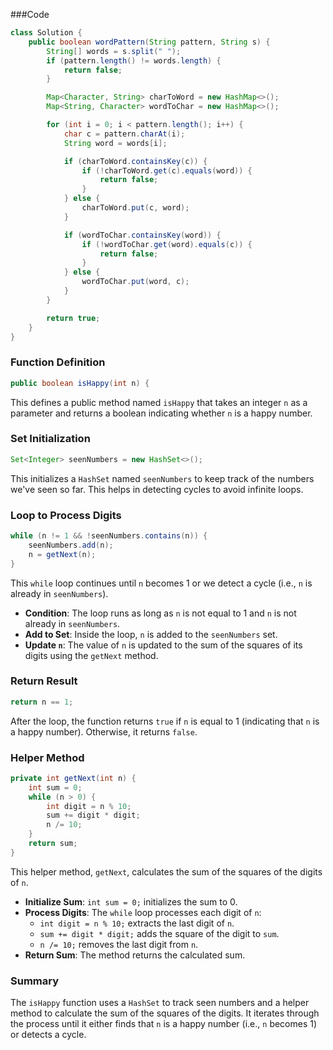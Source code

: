 ###Code
```java
class Solution {
    public boolean wordPattern(String pattern, String s) {
        String[] words = s.split(" ");
        if (pattern.length() != words.length) {
            return false;
        }

        Map<Character, String> charToWord = new HashMap<>();
        Map<String, Character> wordToChar = new HashMap<>();

        for (int i = 0; i < pattern.length(); i++) {
            char c = pattern.charAt(i);
            String word = words[i];

            if (charToWord.containsKey(c)) {
                if (!charToWord.get(c).equals(word)) {
                    return false;
                }
            } else {
                charToWord.put(c, word);
            }

            if (wordToChar.containsKey(word)) {
                if (!wordToChar.get(word).equals(c)) {
                    return false;
                }
            } else {
                wordToChar.put(word, c);
            }
        }

        return true;
    }
}
```
### Function Definition
```java
public boolean isHappy(int n) {
```
This defines a public method named `isHappy` that takes an integer `n` as a parameter and returns a boolean indicating whether `n` is a happy number.

### Set Initialization
```java
Set<Integer> seenNumbers = new HashSet<>();
```
This initializes a `HashSet` named `seenNumbers` to keep track of the numbers we've seen so far. This helps in detecting cycles to avoid infinite loops.

### Loop to Process Digits
```java
while (n != 1 && !seenNumbers.contains(n)) {
    seenNumbers.add(n);
    n = getNext(n);
}
```
This `while` loop continues until `n` becomes 1 or we detect a cycle (i.e., `n` is already in `seenNumbers`).

- **Condition**: The loop runs as long as `n` is not equal to 1 and `n` is not already in `seenNumbers`.
- **Add to Set**: Inside the loop, `n` is added to the `seenNumbers` set.
- **Update `n`**: The value of `n` is updated to the sum of the squares of its digits using the `getNext` method.

### Return Result
```java
return n == 1;
```
After the loop, the function returns `true` if `n` is equal to 1 (indicating that `n` is a happy number). Otherwise, it returns `false`.

### Helper Method
```java
private int getNext(int n) {
    int sum = 0;
    while (n > 0) {
        int digit = n % 10;
        sum += digit * digit;
        n /= 10;
    }
    return sum;
}
```
This helper method, `getNext`, calculates the sum of the squares of the digits of `n`.

- **Initialize Sum**: `int sum = 0;` initializes the sum to 0.
- **Process Digits**: The `while` loop processes each digit of `n`:
  - `int digit = n % 10;` extracts the last digit of `n`.
  - `sum += digit * digit;` adds the square of the digit to `sum`.
  - `n /= 10;` removes the last digit from `n`.
- **Return Sum**: The method returns the calculated sum.

### Summary
The `isHappy` function uses a `HashSet` to track seen numbers and a helper method to calculate the sum of the squares of the digits. It iterates through the process until it either finds that `n` is a happy number (i.e., `n` becomes 1) or detects a cycle.

